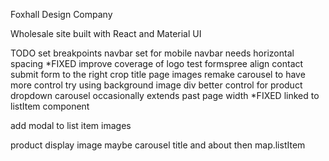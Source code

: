 Foxhall Design Company

Wholesale site built with React and Material UI

TODO
set breakpoints
navbar set for mobile
navbar needs horizontal spacing *FIXED
improve coverage of logo
test formspree
align contact submit form to the right
crop title page images
remake carousel to have more control
    try using background image div
better control for product dropdown
carousel occasionally extends past page width *FIXED
    linked to listItem component

add modal to list item images

product display
    image maybe carousel
    title and about
    then map.listItem